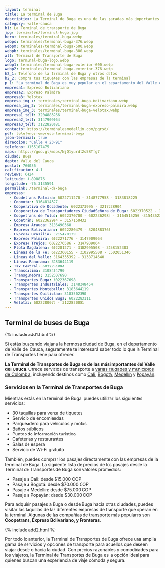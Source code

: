 ```yaml
---
layout: terminal
title: La terminal de Buga
description: La Terminal de Buga es una de las paradas más importantes de Colombia. Ofrece más de 50 rutas diferentes a Cali, Tuluá, Bogotá, entre otros.
category: valle-cauca
h1: La Terminal de transporte de Buga
jpg: terminales/terminal-buga.jpg
hero: terminales/terminal-buga.webp
webps: terminales/terminal-buga-376.webp
webpm: terminales/terminal-buga-600.webp
webpb: terminales/terminal-buga-800.webp
alt: Terminal de Transporte de Buga
logo: terminal-buga-logo.webp
webp1: terminales/terminal-buga-exterior-600.webp
webp2: terminales/terminal-buga-exterior-376.webp
h2_1: Teléfono de la terminal de Buga y otros datos
h2_2: Compra tus tiquetes con las empresas de la terminal
p_1: "La terminal de Buga es muy popular en el departamento del Valle del Cauca. Sus destinos turísticos son variados y los más comunes se encuentran muy cerca."
empresa1: Expreso Bolivariano
empresa2: Expreso Palmira
empresa3: Velotax
empresa_img_1: terminales/terminal-buga-bolivariano.webp
empresa_img_2: terminales/terminal-buga-expreso-palmira.webp
empresa_img_3: terminales/terminal-buga-velotax.webp
empresa1_telf: 3204883766
empresa2_telf: 3147909064
empresa3_telf: 3122820081
contacto: https://terminalesmedellin.com/pqrsd/
pdf: telefonos-empresa-terminal-buga
json-terminal: true
direccion: "Calle 4 23-91"
telefono: 3155107475
maps: https://goo.gl/maps/NjQ1yurdt2s5BTfg7
ciudad: Buga
depto: Valle del Cauca
postal: 760036
calificacion: 4.1
reviews: 6424
latitude: 3.898876
longitude: -76.3135591
permalink: /terminal-de-buga
empresas:
  - Coodetrans Palmira: 6022711270 – 3148777958 - 3183818225
  - Coomotor: 3164814577
  - Cooperativa de Occidente: 6022373995 - 3217728904
  - Cooperativa de Transportadores CiudadSeñora de Buga: 6022370522 - 3176405903 - 3154352342
  - Coopetrans de Tuluá: 6022370700 - 6022362984 - 3164515250 -3154352342
  - Copetrán: 6022362984 – 3157150432
  - Empresa Arauca: 3136490368
  - Expreso Bolivariano: 6022280479 - 3204883766
  - Expreso Brasilia: 3215470179
  - Expreso Palmira: 6022271776 - 3147909064
  - Expreso Trejos: 6022276586 - 3147909064
  - Flota Magdalena: 602281271 - 3102995508 - 3158152383
  - Líneas de la Fe: 6022360155 - 3102995508 - 3502051346
  - Líneas del Valle: 3164335392 - 3138714640
  - Líneas Panorama: 3183644119
  - Tax Central: 6022274894
  - Transcalima: 3108464790
  - Transginebra: 3152307690
  - Transportes Buga: 6022367698
  - Transportes Industriales: 3148348454
  - Transportes Montebello: 3183644119
  - Transportes Quilichao: 3183502390
  - Transportes Unidos Buga: 6022283111
  - Velotax: 6022280073 - 3122820081
---
```

## Terminal de buses de Buga

{% include add1.html %}

Si estás buscando viajar a la hermosa ciudad de Buga, en el departamento de Valle del Cauca, seguramente te interesará saber todo lo que la Terminal de Transportes tiene para ofrecer.

**La Terminal de Transportes de Buga es de las más importantes del Valle del Cauca**. Ofrece servicios de transporte a [varias ciudades y municipios de Colombia](/), incluyendo destinos como [Cali]({{site.baseurl}}/terminal-de-cali), [Bogotá]({{site.baseurl}}/terminal-de-bogota), [Medellín]({{site.baseurl}}/terminal-de-medellin) y [Popayán]({{site.baseurl}}/terminal-de-popayan).

### Servicios en la Terminal de Transportes de Buga

Mientras estás en la terminal de Buga, puedes utilizar los siguientes servicios:

* 30 taquillas para venta de tiquetes
* Servicio de encomiendas
* Parqueadero para vehículos y motos
* Baños públicos
* Puntos de información turística
* Cafeterías y restaurantes
* Salas de espera
* Servicio de Wi-Fi gratuito

También, puedes comprar los pasajes directamente con las empresas de la terminal de Buga. La siguiente lista de precios de los pasajes desde la Terminal de Transportes de Buga son valores promedios:

* Pasaje a Cali: desde $15.000 COP
* Pasaje a Bogotá: desde $70.000 COP
* Pasaje a Medellín: desde $75.000 COP
* Pasaje a Popayán: desde $30.000 COP

Para adquirir pasajes a Buga o desde Buga hacia otras ciudades, puedes visitar las taquillas de las diferentes empresas de transporte que operan en la terminal. Algunas de las compañías de transporte más populares son **Coopetrans, Expreso Bolivariano, y Fronteras**.

{% include add2.html %}

Por todo lo anterior, la Terminal de Transportes de Buga ofrece una amplia gama de servicios y opciones de transporte para aquellos que deseen viajar desde o hacia la ciudad. Con precios razonables y comodidades para los viajeros, la Terminal de Transportes de Buga es la opción ideal para quienes buscan una experiencia de viaje cómoda y segura.
